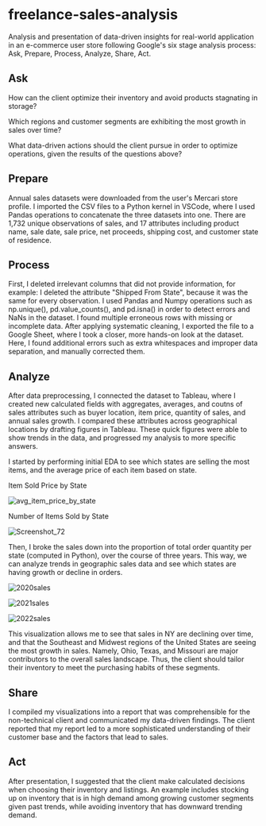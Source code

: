# freelance-sales-analysis
 Analysis and presentation of data-driven insights for real-world application in an e-commerce user store following Google's six stage analysis process: Ask, Prepare, Process, Analyze, Share, Act.
 
## Ask

How can the client optimize their inventory and avoid products stagnating in storage?

Which regions and customer segments are exhibiting the most growth in sales over time?

What data-driven actions should the client pursue in order to optimize operations, given the results of the questions above?

## Prepare

Annual sales datasets were downloaded from the user's Mercari store profile. I imported the CSV files to a Python kernel in VSCode, where I used Pandas operations to concatenate the three datasets into one. There are 1,732 unique observations of sales, and 17 attributes including product name, sale date, sale price, net proceeds, shipping cost, and customer state of residence. 

## Process

First, I deleted irrelevant columns that did not provide information, for example: I deleted the attribute "Shipped From State", because it was the same for every observation. I used Pandas and Numpy operations such as np.unique(), pd.value_counts(), and pd.isna() in order to detect errors and NaNs in the dataset. I found multiple erroneous rows with missing or incomplete data. After applying systematic cleaning, I exported the file to a Google Sheet, where I took a closer, more hands-on look at the dataset. Here, I found additional errors such as extra whitespaces and improper data separation, and manually corrected them. 

## Analyze

After data preprocessing, I connected the dataset to Tableau, where I created new calculated fields with aggregates, averages, and coutns of sales attributes such as buyer location, item price, quantity of sales, and annual sales growth. I compared these attributes across geographical locations by drafting figures in Tableau. These quick figures were able to show trends in the data, and progressed my analysis to more specific answers.

I started by performing initial EDA to see which states are selling the most items, and the average price of each item based on state.

Item Sold Price by State

![avg_item_price_by_state](https://user-images.githubusercontent.com/58805376/177470027-84a335ed-1f0a-432e-b46c-b0d011c8c8db.png)

Number of Items Sold by State

![Screenshot_72](https://user-images.githubusercontent.com/58805376/177470562-aab92861-51d5-46af-a2fb-3f7345f8ca33.png)

Then, I broke the sales down into the proportion of total order quantity per state (computed in Python), over the course of three years. This way, we can analyze trends in geographic sales data and see which states are having growth or decline in orders.

![2020sales](https://user-images.githubusercontent.com/58805376/177620066-dd8880e8-a26c-48d2-9b89-775844e3196f.png)

![2021sales](https://user-images.githubusercontent.com/58805376/177620108-600f2682-b837-4428-a465-0997d1a6f9de.png)

![2022sales](https://user-images.githubusercontent.com/58805376/177620117-a342e1a8-1c1e-4e8f-8e29-2b34cd104cee.png)

This visualization allows me to see that sales in NY are declining over time, and that the Southeast and Midwest regions of the United States are seeing the most growth in sales. Namely, Ohio, Texas, and Missouri are major contributors to the overall sales landscape. Thus, the client should tailor their inventory to meet the purchasing habits of these segments.

## Share

I compiled my visualizations into a report that was comprehensible for the non-technical client and communicated my data-driven findings. The client reported that my report led to a more sophisticated understanding of their customer base and the factors that lead to sales. 

## Act

After presentation, I suggested that the client make calculated decisions when choosing their inventory and listings. An example includes stocking up on inventory that is in high demand among growing customer segments given past trends, while avoiding inventory that has downward trending demand.


